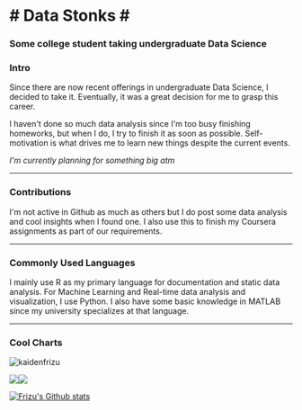 <h1 align="left"># Data Stonks #</h1>
<h3 align="left">Some college student taking undergraduate Data Science</h3>

### Intro

Since there are now recent offerings in undergraduate Data Science, I decided to take it. Eventually, it was a great decision for me to grasp this career.

I haven't done so much data analysis since I'm too busy finishing homeworks, but when I do, I try to finish it as soon as possible. Self-motivation is what drives me to learn new things despite the current events.

*I'm currently planning for something big atm*

---
### Contributions

I'm not active in Github as much as others but I do post some data analysis and cool insights when I found one. I also use this to finish my Coursera assignments as part of our requirements.

---
### Commonly Used Languages

I mainly use R as my primary language for documentation and static data analysis. For Machine Learning and Real-time data analysis and visualization, I use Python. I also have some basic knowledge in MATLAB since my university specializes at that language.

---
### Cool Charts
<p align="left"> <img src="https://komarev.com/ghpvc/?username=kaidenfrizu" alt="kaidenfrizu" /></p>

<a href="https://github.com/jstrieb/github-stats"><img src="https://github.com/KaidenFrizu/github-stats/blob/master/generated/overview.svg"></a><a href="https://github.com/jstrieb/github-stats"><img src="https://github.com/KaidenFrizu/github-stats/blob/master/generated/languages.svg"></a>

[![Frizu's Github stats](https://github-readme-stats.vercel.app/api?username=KaidenFrizu&theme=radical)](https://github.com/anuraghazra/github-readme-stats)
